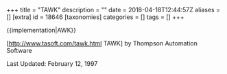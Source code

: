 +++
title = "TAWK"
description = ""
date = 2018-04-18T12:44:57Z
aliases = []
[extra]
id = 18646
[taxonomies]
categories = []
tags = []
+++

{{implementation|AWK}}

[http://www.tasoft.com/tawk.html TAWK] by Thompson Automation Software

Last Updated:  February 12, 1997
